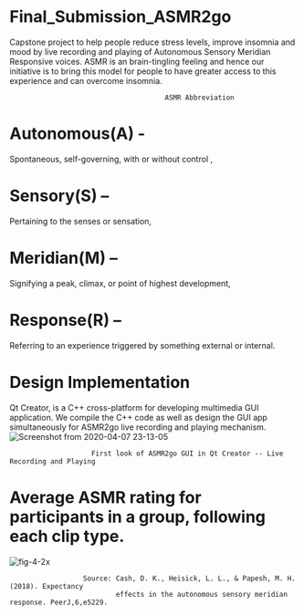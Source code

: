 # Final_Submission_ASMR2go
Capstone project to help people reduce stress levels, improve insomnia and mood by live recording and playing of Autonomous Sensory Meridian Responsive voices. ASMR is an brain-tingling feeling and hence our initiative is to bring this model for people to have greater access to this experience and can overcome insomnia. 
                                        
                                          ASMR Abbreviation 
# Autonomous(A) - 
  Spontaneous, self-governing, with or without control , 
# Sensory(S) – 
  Pertaining to the senses or sensation, 
# Meridian(M) – 
  Signifying a peak, climax, or point of highest development, 
# Response(R) – 
  Referring to an experience triggered by something external or internal.

# Design Implementation 
Qt Creator, is a C++ cross-platform for developing multimedia GUI application. We compile the C++ code as well as design the  GUI app simultaneously for ASMR2go live recording and playing mechanism.
![Screenshot from 2020-04-07 23-13-05](https://user-images.githubusercontent.com/55197733/78741284-eff8ce80-7926-11ea-8ea5-54ca5b4e7f71.png) 

                        First look of ASMR2go GUI in Qt Creator -- Live Recording and Playing 
 
# Average ASMR rating for participants in a group, following each clip type.
![fig-4-2x](https://user-images.githubusercontent.com/55197733/79938363-67038c00-842a-11ea-91db-cd3c91a63a00.jpg)

                      Source: Cash, D. K., Heisick, L. L., & Papesh, M. H. (2018). Expectancy 
                              effects in the autonomous sensory meridian response. PeerJ,6,e5229.





